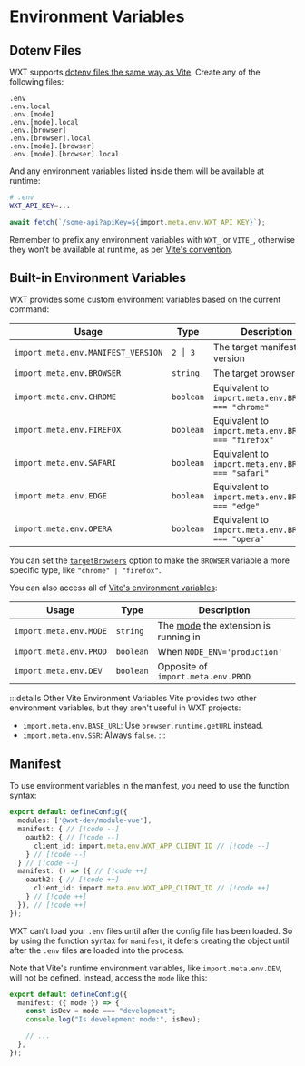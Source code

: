 # Environment Variables

## Dotenv Files

WXT supports [dotenv files the same way as Vite](https://vite.dev/guide/env-and-mode.html#env-files). Create any of the following files:

```
.env
.env.local
.env.[mode]
.env.[mode].local
.env.[browser]
.env.[browser].local
.env.[mode].[browser]
.env.[mode].[browser].local
```

And any environment variables listed inside them will be available at runtime:

```sh
# .env
WXT_API_KEY=...
```

```ts
await fetch(`/some-api?apiKey=${import.meta.env.WXT_API_KEY}`);
```

Remember to prefix any environment variables with `WXT_` or `VITE_`, otherwise they won't be available at runtime, as per [Vite's convention](https://vite.dev/guide/env-and-mode.html#env-files).

## Built-in Environment Variables

WXT provides some custom environment variables based on the current command:

| Usage                              | Type      | Description                                           |
| ---------------------------------- | --------- | ----------------------------------------------------- |
| `import.meta.env.MANIFEST_VERSION` | `2 │ 3`   | The target manifest version                           |
| `import.meta.env.BROWSER`          | `string`  | The target browser                                    |
| `import.meta.env.CHROME`           | `boolean` | Equivalent to `import.meta.env.BROWSER === "chrome"`  |
| `import.meta.env.FIREFOX`          | `boolean` | Equivalent to `import.meta.env.BROWSER === "firefox"` |
| `import.meta.env.SAFARI`           | `boolean` | Equivalent to `import.meta.env.BROWSER === "safari"`  |
| `import.meta.env.EDGE`             | `boolean` | Equivalent to `import.meta.env.BROWSER === "edge"`    |
| `import.meta.env.OPERA`            | `boolean` | Equivalent to `import.meta.env.BROWSER === "opera"`   |

You can set the [`targetBrowsers`](/api/reference/wxt/interfaces/InlineConfig#targetbrowsers) option to make the `BROWSER` variable a more specific type, like `"chrome" | "firefox"`.

You can also access all of [Vite's environment variables](https://vite.dev/guide/env-and-mode.html#env-variables):

| Usage                  | Type      | Description                                                                 |
| ---------------------- | --------- | --------------------------------------------------------------------------- |
| `import.meta.env.MODE` | `string`  | The [mode](/guide/essentials/config/build-mode) the extension is running in |
| `import.meta.env.PROD` | `boolean` | When `NODE_ENV='production'`                                                |
| `import.meta.env.DEV`  | `boolean` | Opposite of `import.meta.env.PROD`                                          |

:::details Other Vite Environment Variables
Vite provides two other environment variables, but they aren't useful in WXT projects:

- `import.meta.env.BASE_URL`: Use `browser.runtime.getURL` instead.
- `import.meta.env.SSR`: Always `false`.
  :::

## Manifest

To use environment variables in the manifest, you need to use the function syntax:

```ts
export default defineConfig({
  modules: ['@wxt-dev/module-vue'],
  manifest: { // [!code --]
    oauth2: { // [!code --]
      client_id: import.meta.env.WXT_APP_CLIENT_ID // [!code --]
    } // [!code --]
  } // [!code --]
  manifest: () => ({ // [!code ++]
    oauth2: { // [!code ++]
      client_id: import.meta.env.WXT_APP_CLIENT_ID // [!code ++]
    } // [!code ++]
  }), // [!code ++]
});
```

WXT can't load your `.env` files until after the config file has been loaded. So by using the function syntax for `manifest`, it defers creating the object until after the `.env` files are loaded into the process.

Note that Vite's runtime environment variables, like `import.meta.env.DEV`, will not be defined. Instead, access the `mode` like this:

```ts
export default defineConfig({
  manifest: ({ mode }) => {
    const isDev = mode === "development";
    console.log("Is development mode:", isDev);

    // ...
  },
});
```
